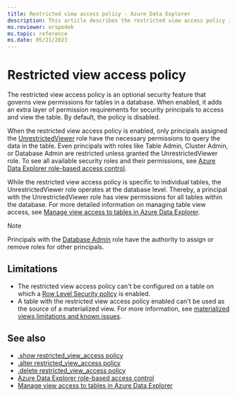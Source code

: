 ```yaml
---
title: Restricted view access policy - Azure Data Explorer
description: This article describes the restricted view access policy in Azure Data Explorer.
ms.reviewer: orspodek
ms.topic: reference
ms.date: 05/21/2023
---
```

# Restricted view access policy

The restricted view access policy is an optional security feature that governs view permissions for tables in a database. When enabled, it adds an extra layer of permission requirements for security principals to access and view the table. By default, the policy is disabled.

When the restricted view access policy is enabled, only principals assigned the [UnrestrictedViewer](./access-control/role-based-access-control.md) role have the necessary permissions to query the data in the table. Even principals with roles like Table Admin, Cluster Admin, or Database Admin are restricted unless granted the UnrestrictedViewer role. To see all available security roles and their permissions, see [Azure Data Explorer role-based access control](../access-control/role-based-access-control.md).

While the restricted view access policy is specific to individual tables, the UnrestrictedViewer role operates at the database level. Thereby, a principal with the UnrestrictedViewer role has view permissions for all tables within the database. For more detailed information on managing table view access, see [Manage view access to tables in Azure Data Explorer](manage-table-view-access.md).

> [!NOTE]
> Principals with the [Database Admin](./access-control/role-based-access-control.md) role have the authority to assign or remove roles for other principals.

## Limitations

* The restricted view access policy can't be configured on a table on which a [Row Level Security policy](./rowlevelsecuritypolicy.md) is enabled.
* A table with the restricted view access policy enabled can't be used as the source of a materialized view. For more information, see [materialized views limitations and known issues](materialized-views/materialized-views-limitations.md#the-materialized-view-source).

## See also

* [.show restricted_view_access policy](./show-table-restricted-view-access-policy-command.md)
* [.alter restricted_view_access policy](./alter-table-restricted-view-access-policy-command.md)
* [.delete restricted_view_access policy](./delete-table-restricted-view-access-policy-command.md)
* [Azure Data Explorer role-based access control](../access-control/role-based-access-control.md)
* [Manage view access to tables in Azure Data Explorer](manage-table-view-access.md)
